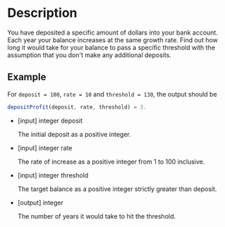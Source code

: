 # Description
You have deposited a specific amount of dollars into your bank account. Each year your balance increases at the same growth rate. Find out how long it would take for your balance to pass a specific threshold with the assumption that you don't make any additional deposits.

## Example
For `deposit = 100`, `rate = 10` and `threshold = 130`, the output should be

```javascript
depositProfit(deposit, rate, threshold) = 3.
```

- [input] integer deposit

  The initial deposit as a positive integer.

- [input] integer rate

  The rate of increase as a positive integer from 1 to 100 inclusive.

- [input] integer threshold

  The target balance as a positive integer strictly greater than deposit.

- [output] integer

  The number of years it would take to hit the threshold.
